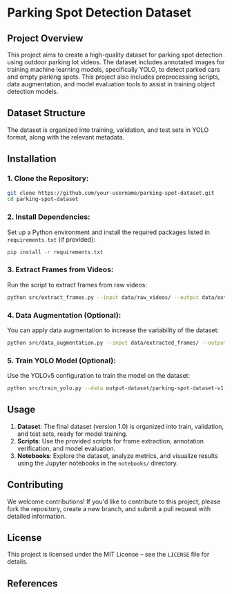 # **Parking Spot Detection Dataset**

## **Project Overview**

This project aims to create a high-quality dataset for parking spot detection using outdoor parking lot videos. The dataset includes annotated images for training machine learning models, specifically YOLO, to detect parked cars and empty parking spots. This project also includes preprocessing scripts, data augmentation, and model evaluation tools to assist in training object detection models.

## **Dataset Structure**

The dataset is organized into training, validation, and test sets in YOLO format, along with the relevant metadata.

<!--
```
parking-spot-dataset/
│
├── data/
│   ├── raw_videos/              # Original parking lot videos
│   ├── extracted_frames/         # Frames extracted from raw videos
│   ├── annotations/              # YOLO format annotations (bounding boxes)
│   ├── data_augmentation/        # Augmented data
│   └── labeled_data/             # Final dataset (train, test, valid)
│
├── notebooks/                    # Jupyter notebooks for data exploration and metrics
│   ├── eda.ipynb                 # Exploratory Data Analysis (EDA)
│   ├── metrics_extraction.ipynb  # Extract performance metrics
│   └── visualization.ipynb       # Dataset visualization notebook
│
├── src/                          # Python scripts for data processing
│   ├── extract_frames.py         # Script to extract frames from videos
│   ├── evaluate_yolo.py          # Script to evaluate YOLO model
│   ├── vehicle_detection.py      # Object detection script for cars
│   ├── zone_configuration.py     # Configures parking zones
│   ├── generate_visuals.py       # Generates visual reports
│   └── create_report.py          # Creates final report summarizing dataset
│
├── models/                       # YOLO model files
│   └── yolo/
│       ├── yolov5/               # YOLOv5 related files
│       └── parking_spot_yolo.yaml # YOLO model configuration file
│
├── output-dataset/               # Final dataset ready for release
│   └── parking-spot-dataset-v1.0/
│       ├── train/
│       ├── test/
│       ├── valid/
│       └── data.yaml             # YOLO dataset config file
│
└── documentation/                # Documentation files
    ├── dev_process.md            # Step-by-step development process
    ├── git_commits_draft.md      # Draft of git commit messages
    ├── project_structure.md      # Explanation of project structure
    └── reference.md              # References used for the project
```
-->

## **Installation**

### 1. Clone the Repository:

```bash
git clone https://github.com/your-username/parking-spot-dataset.git
cd parking-spot-dataset
```

### 2. Install Dependencies:

Set up a Python environment and install the required packages listed in `requirements.txt` (if provided):

```bash
pip install -r requirements.txt
```

### 3. Extract Frames from Videos:

Run the script to extract frames from raw videos:

```bash
python src/extract_frames.py --input data/raw_videos/ --output data/extracted_frames/
```

### 4. Data Augmentation (Optional):

You can apply data augmentation to increase the variability of the dataset:

```bash
python src/data_augmentation.py --input data/extracted_frames/ --output data/data_augmentation/
```

### 5. Train YOLO Model (Optional):

Use the YOLOv5 configuration to train the model on the dataset:

```bash
python src/train_yolo.py --data output-dataset/parking-spot-dataset-v1.0/data.yaml --weights yolov5s.pt
```

## **Usage**

1. **Dataset**: The final dataset (version 1.0) is organized into train, validation, and test sets, ready for model training.
2. **Scripts**: Use the provided scripts for frame extraction, annotation verification, and model evaluation.
3. **Notebooks**: Explore the dataset, analyze metrics, and visualize results using the Jupyter notebooks in the `notebooks/` directory.

## **Contributing**

We welcome contributions! If you'd like to contribute to this project, please fork the repository, create a new branch, and submit a pull request with detailed information.

## **License**

This project is licensed under the MIT License – see the `LICENSE` file for details.

## **References**
